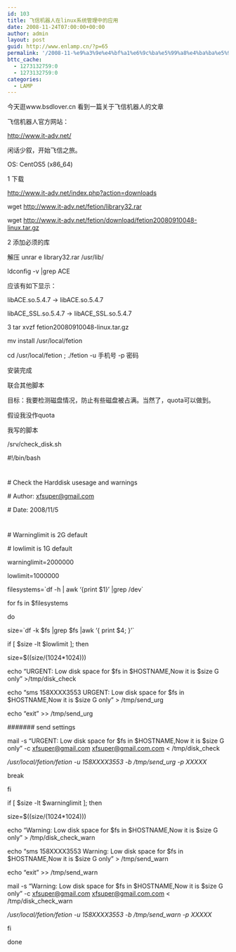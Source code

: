 ```yaml
---
id: 103
title: 飞信机器人在linux系统管理中的应用
date: 2008-11-24T07:00:00+00:00
author: admin
layout: post
guid: http://www.enlamp.cn/?p=65
permalink: '/2008-11-%e9%a3%9e%e4%bf%a1%e6%9c%ba%e5%99%a8%e4%ba%ba%e5%9c%a8linux%e7%b3%bb%e7%bb%9f%e7%ae%a1%e7%90%86%e4%b8%ad%e7%9a%84%e5%ba%94%e7%94%a8/'
bttc_cache:
  - 1273132759:0
  - 1273132759:0
categories:
  - LAMP
---
```

今天逛www.bsdlover.cn 看到一篇关于飞信机器人的文章

飞信机器人官方网站：
  
http://www.it-adv.net/

闲话少叙，开始飞信之旅。<!--more-->

OS: CentOS5 (x86_64)

1 下载
  
http://www.it-adv.net/index.php?action=downloads

wget http://www.it-adv.net/fetion/library32.rar
  
wget http://www.it-adv.net/fetion/download/fetion20080910048-linux.tar.gz

2 添加必须的库
  
解压 unrar e library32.rar /usr/lib/
  
ldconfig -v |grep ACE
  
应该有如下显示：
  
libACE.so.5.4.7 -> libACE.so.5.4.7
  
libACE\_SSL.so.5.4.7 -> libACE\_SSL.so.5.4.7

3 tar xvzf fetion20080910048-linux.tar.gz
  
mv install /usr/local/fetion
  
cd /usr/local/fetion ; ./fetion -u 手机号 -p 密码

安装完成

联合其他脚本
  
目标：我要检测磁盘情况，防止有些磁盘被占满。当然了，quota可以做到。
  
假设我没作quota

我写的脚本

/srv/check_disk.sh
  
#!/bin/bash

#
  
#
  
\# Check the Harddisk usesage and warnings
  
\# Author: xfsuper@gmail.com
  
\# Date: 2008/11/5
  
#

\# Warninglimit is 2G default
  
\# lowlimit is 1G default
  
warninglimit=2000000
  
lowlimit=1000000

filesystems=\`df -h | awk &#8216;{print $1}&#8217; |grep /dev\`

for fs in $filesystems
  
do
  
size=\`df -k $fs |grep $fs |awk &#8216;{ print $4; }&#8217;\`

if [ $size -lt $lowlimit ]; then
  
size=$((size/(1024*1024)))
  
echo &#8220;URGENT: Low disk space for $fs in $HOSTNAME,Now it is $size G only&#8221; >/tmp/disk_check
  
echo &#8220;sms 158XXXX3553 URGENT: Low disk space for $fs in $HOSTNAME,Now it is $size G only&#8221; > /tmp/send_urg
  
echo &#8220;exit&#8221; >> /tmp/send_urg

####### send settings
  
mail -s &#8220;URGENT: Low disk space for $fs in $HOSTNAME,Now it is $size G only&#8221; -c xfsuper@gmail.com xfsuper@gmail.com.com < /tmp/disk_check
  
<span style="font-style:italic;">/usr/local/fetion/fetion -u 158XXXX3553 -b /tmp/send_urg -p XXXXX</span>

break
  
fi
  
if [ $size -lt $warninglimit ]; then
  
size=$((size/(1024*1024)))
  
echo &#8220;Warning: Low disk space for $fs in $HOSTNAME,Now it is $size G only&#8221; > /tmp/disk\_check\_warn
  
echo &#8220;sms 158XXXX3553 Warning: Low disk space for $fs in $HOSTNAME,Now it is $size G only&#8221; > /tmp/send_warn
  
echo &#8220;exit&#8221; >> /tmp/send_warn

mail -s &#8220;Warning: Low disk space for $fs in $HOSTNAME,Now it is $size G only&#8221; -c xfsuper@gmail.com xfsuper@gmail.com.com < /tmp/disk\_check\_warn
  
<span style="font-style:italic;">/usr/local/fetion/fetion -u 158XXXX3553 -b /tmp/send_warn -p XXXXX </span>
  
fi

done